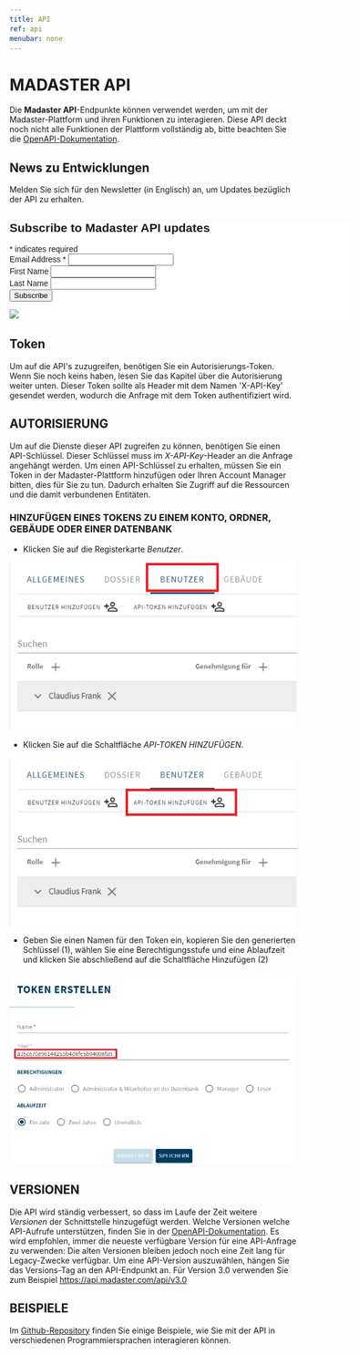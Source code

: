 ```yaml
---
title: API
ref: api
menubar: none
---
```


# MADASTER API
Die **Madaster API**-Endpunkte können verwendet werden, um mit der Madaster-Plattform und ihren Funktionen zu interagieren.
Diese API deckt noch nicht alle Funktionen der Plattform vollständig ab, bitte beachten Sie die [OpenAPI-Dokumentation](https://api.madaster.com/).
## News zu Entwicklungen
Melden Sie sich für den Newsletter (in Englisch) an, um Updates bezüglich der API zu erhalten.
<!-- Begin Mailchimp Signup Form -->
<link href="//cdn-images.mailchimp.com/embedcode/classic-071822.css" rel="stylesheet" type="text/css">
<style type="text/css">
	#mc_embed_signup{background:#fff; clear:left; font:14px Helvetica,Arial,sans-serif;  width:600px;}
	/* Add your own Mailchimp form style overrides in your site stylesheet or in this style block.
	   We recommend moving this block and the preceding CSS link to the HEAD of your HTML file. */
</style>
<div id="mc_embed_signup">
    <form action="https://tech.us11.list-manage.com/subscribe/post?u=781d4269174ddb8c0dcf121fd&amp;id=d2e51fe3ef&amp;f_id=00028de0f0" method="post" id="mc-embedded-subscribe-form" name="mc-embedded-subscribe-form" class="validate" target="_blank" novalidate>
        <div id="mc_embed_signup_scroll">
        <h2>Subscribe to Madaster API updates</h2>
        <div class="indicates-required"><span class="asterisk">*</span> indicates required</div>
<div class="mc-field-group">
	<label for="mce-EMAIL">Email Address  <span class="asterisk">*</span>
</label>
	<input type="email" value="" name="EMAIL" class="required email" id="mce-EMAIL" required>
	<span id="mce-EMAIL-HELPERTEXT" class="helper_text"></span>
</div>
<div class="mc-field-group">
	<label for="mce-FNAME">First Name </label>
	<input type="text" value="" name="FNAME" class="" id="mce-FNAME">
	<span id="mce-FNAME-HELPERTEXT" class="helper_text"></span>
</div>
<div class="mc-field-group">
	<label for="mce-LNAME">Last Name </label>
	<input type="text" value="" name="LNAME" class="" id="mce-LNAME">
	<span id="mce-LNAME-HELPERTEXT" class="helper_text"></span>
</div>
	<div id="mce-responses" class="clear foot">
		<div class="response" id="mce-error-response" style="display:none"></div>
		<div class="response" id="mce-success-response" style="display:none"></div>
	</div>    <!-- real people should not fill this in and expect good things - do not remove this or risk form bot signups-->
    <div style="position: absolute; left: -5000px;" aria-hidden="true"><input type="text" name="b_781d4269174ddb8c0dcf121fd_d2e51fe3ef" tabindex="-1" value=""></div>
        <div class="optionalParent">
            <div class="clear foot">
                <input type="submit" value="Subscribe" name="subscribe" id="mc-embedded-subscribe" class="button">
                <p class="brandingLogo"><a href="http://eepurl.com/h9i465" title="Mailchimp - email marketing made easy and fun"><img src="https://eep.io/mc-cdn-images/template_images/branding_logo_text_dark_dtp.svg"></a></p>
            </div>
        </div>
    </div>
</form>
</div>
<script type='text/javascript' src='//s3.amazonaws.com/downloads.mailchimp.com/js/mc-validate.js'></script><script type='text/javascript'>(function($) {window.fnames = new Array(); window.ftypes = new Array();fnames[0]='EMAIL';ftypes[0]='email';fnames[1]='FNAME';ftypes[1]='text';fnames[2]='LNAME';ftypes[2]='text';fnames[3]='ADDRESS';ftypes[3]='address';fnames[4]='PHONE';ftypes[4]='phone';fnames[5]='BIRTHDAY';ftypes[5]='birthday';}(jQuery));var $mcj = jQuery.noConflict(true);</script>
<!--End mc_embed_signup-->

## Token
Um auf die API's zuzugreifen, benötigen Sie ein Autorisierungs-Token.
Wenn Sie noch keins haben, lesen Sie das Kapitel über die Autorisierung weiter unten.
Dieser Token sollte als Header mit dem Namen 'X-API-Key' gesendet werden, wodurch die Anfrage mit dem Token authentifiziert wird.

## AUTORISIERUNG
Um auf die Dienste dieser API zugreifen zu können, benötigen Sie einen API-Schlüssel. Dieser Schlüssel muss im *X-API-Key*-Header an die Anfrage angehängt werden.
Um einen API-Schlüssel zu erhalten, müssen Sie ein Token in der Madaster-Plattform hinzufügen oder Ihren Account Manager bitten, dies für Sie zu tun.
Dadurch erhalten Sie Zugriff auf die Ressourcen und die damit verbundenen Entitäten.

### HINZUFÜGEN EINES TOKENS ZU EINEM KONTO, ORDNER, GEBÄUDE ODER EINER DATENBANK
- Klicken Sie auf die Registerkarte *Benutzer*.

<img src="/assets/images/api/addtoken1DE.png" class="api-img"/>

- Klicken Sie auf die Schaltfläche *API-TOKEN HINZUFÜGEN*.

<img src="/assets/images/api/addtoken2DE.png" class="api-img"/>

- Geben Sie einen Namen für den Token ein, kopieren Sie den generierten Schlüssel (1), wählen Sie eine Berechtigungsstufe und eine Ablaufzeit und klicken Sie abschließend auf die Schaltfläche Hinzufügen (2)

<img src="/assets/images/api/addtoken3DE.png" class="api-img"/>

## VERSIONEN
Die API wird ständig verbessert, so dass im Laufe der Zeit weitere *Versionen* der Schnittstelle hinzugefügt werden. Welche Versionen welche API-Aufrufe unterstützen, finden Sie in der [OpenAPI-Dokumentation](https://api.madaster.com/). Es wird empfohlen, immer die neueste verfügbare Version für eine API-Anfrage zu verwenden: Die alten Versionen bleiben jedoch noch eine Zeit lang für Legacy-Zwecke verfügbar. Um eine API-Version auszuwählen, hängen Sie das Versions-Tag an den API-Endpunkt an. Für Version 3.0 verwenden Sie zum Beispiel https://api.madaster.com/api/v3.0

## BEISPIELE
Im [Github-Repository](https://github.com/Madaster/examples) finden Sie einige Beispiele, wie Sie mit der API in verschiedenen Programmiersprachen interagieren können.
